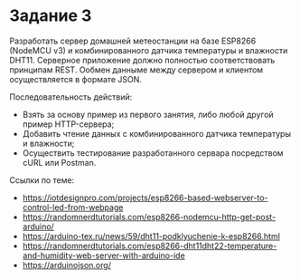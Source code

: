 # Задание 3

Разработать сервер домашней метеостанции на базе ESP8266 (NodeMCU v3) и комбинированного датчика температуры и влажности DHT11. Серверное приложение должно полностью соответствовать принципам REST. Ообмен данныме между сервером и клиентом осуществляется в формате JSON.

Последовательность действий:
- Взять за основу пример из первого занятия, либо любой другой пример HTTP-сервера;
- Добавить чтение данных с комбинированного датчика температуры и влажности;
- Осуществить тестирование разработанного сервара посредством cURL или Postman.

Ссылки по теме:
- https://iotdesignpro.com/projects/esp8266-based-webserver-to-control-led-from-webpage
- https://randomnerdtutorials.com/esp8266-nodemcu-http-get-post-arduino/
- https://arduino-tex.ru/news/59/dht11-podklyuchenie-k-esp8266.html
- https://randomnerdtutorials.com/esp8266-dht11dht22-temperature-and-humidity-web-server-with-arduino-ide
- https://arduinojson.org/
